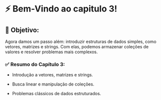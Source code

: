 # ⚡ Bem-Vindo ao capitulo 3!

## 🎯 Objetivo:

Agora damos um passo além: introduzir estruturas de dados simples, como vetores, matrizes e strings.
Com elas, podemos armazenar coleções de valores e resolver problemas mais complexos.

### ✅ Resumo do Capítulo 3:

- Introdução a vetores, matrizes e strings.

- Busca linear e manipulação de coleções.

- Problemas clássicos de dados estruturados.